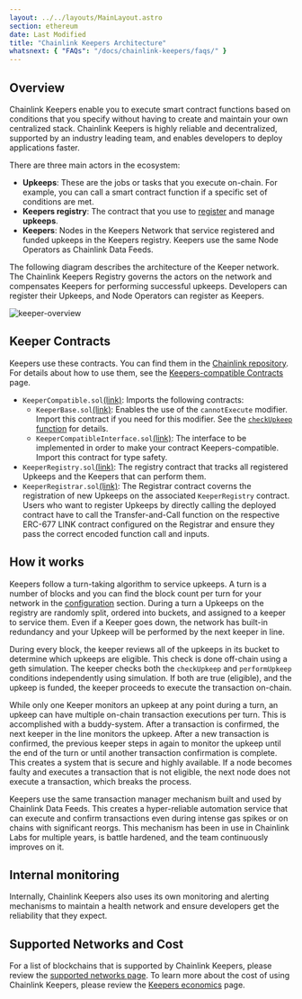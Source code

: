```yaml
---
layout: ../../layouts/MainLayout.astro
section: ethereum
date: Last Modified
title: "Chainlink Keepers Architecture"
whatsnext: { "FAQs": "/docs/chainlink-keepers/faqs/" }
---
```


## Overview

Chainlink Keepers enable you to execute smart contract functions based on conditions that you specify without having to create and maintain your own centralized stack. Chainlink Keepers is highly reliable and decentralized, supported by an industry leading team, and enables developers to deploy applications faster.

There are three main actors in the ecosystem:

- **Upkeeps**: These are the jobs or tasks that you execute on-chain. For example, you can call a smart contract function if a specific set of conditions are met.
- **Keepers registry**: The contract that you use to [register](../register-upkeep/) and manage **upkeeps**.
- **Keepers**: Nodes in the Keepers Network that service registered and funded upkeeps in the Keepers registry. Keepers use the same Node Operators as Chainlink Data Feeds.

The following diagram describes the architecture of the Keeper network. The Chainlink Keepers Registry governs the actors on the network and compensates Keepers for performing successful upkeeps. Developers can register their Upkeeps, and Node Operators can register as Keepers.

![keeper-overview](/images/contract-devs/keeper/keeper-overview.png)

## Keeper Contracts

Keepers use these contracts. You can find them in the [Chainlink repository](https://github.com/smartcontractkit/chainlink/tree/develop/contracts/src/v0.8). For details about how to use them, see the [Keepers-compatible Contracts](../compatible-contracts/) page.

- `KeeperCompatible.sol`[(link)](https://github.com/smartcontractkit/chainlink/blob/develop/contracts/src/v0.8/KeeperCompatible.sol): Imports the following contracts:
  - `KeeperBase.sol`[(link)](https://github.com/smartcontractkit/chainlink/blob/develop/contracts/src/v0.8/KeeperBase.sol): Enables the use of the `cannotExecute` modifier. Import this contract if you need for this modifier. See the [`checkUpkeep` function](/docs/chainlink-keepers/compatible-contracts#checkupkeep-function) for details.
  - `KeeperCompatibleInterface.sol`[(link)](https://github.com/smartcontractkit/chainlink/blob/develop/contracts/src/v0.8/interfaces/KeeperCompatibleInterface.sol): The interface to be implemented in order to make your contract Keepers-compatible. Import this contract for type safety.
- `KeeperRegistry.sol`[(link)](https://github.com/smartcontractkit/chainlink/blob/develop/contracts/src/v0.8/KeeperRegistry.sol): The registry contract that tracks all registered Upkeeps and the Keepers that can perform them.
- `KeeperRegistrar.sol`[(link)](https://github.com/smartcontractkit/chainlink/blob/develop/contracts/src/v0.8/KeeperRegistrar.sol): The Registrar contract coverns the registration of new Upkeeps on the associated `KeeperRegistry` contract. Users who want to register Upkeeps by directly calling the deployed contract have to call the Transfer-and-Call function on the respective ERC-677 LINK contract configured on the Registrar and ensure they pass the correct encoded function call and inputs.

## How it works

Keepers follow a turn-taking algorithm to service upkeeps. A turn is a number of blocks and you can find the block count per turn for your network in the [configuration](../supported-networks/#configurations) section. During a turn a Upkeeps on the registry are randomly split, ordered into buckets, and assigned to a keeper to service them. Even if a Keeper goes down, the network has built-in redundancy and your Upkeep will be performed by the next keeper in line.

During every block, the keeper reviews all of the upkeeps in its bucket to determine which upkeeps are eligible. This check is done off-chain using a geth simulation. The keeper checks both the `checkUpkeep` and `performUpkeep` conditions independently using simulation. If both are true (eligible), and the upkeep is funded, the keeper proceeds to execute the transaction on-chain.

While only one Keeper monitors an upkeep at any point during a turn, an upkeep can have multiple on-chain transaction executions per turn. This is accomplished with a buddy-system. After a transaction is confirmed, the next keeper in the line monitors the upkeep. After a new transaction is confirmed, the previous keeper steps in again to monitor the upkeep until the end of the turn or until another transaction confirmation is complete. This creates a system that is secure and highly available. If a node becomes faulty and executes a transaction that is not eligible, the next node does not execute a transaction, which breaks the process.

Keepers use the same transaction manager mechanism built and used by Chainlink Data Feeds. This creates a hyper-reliable automation service that can execute and confirm transactions even during intense gas spikes or on chains with significant reorgs. This mechanism has been in use in Chainlink Labs for multiple years, is battle hardened, and the team continuously improves on it.

## Internal monitoring

Internally, Chainlink Keepers also uses its own monitoring and alerting mechanisms to maintain a health network and ensure developers get the reliability that they expect.

## Supported Networks and Cost

For a list of blockchains that is supported by Chainlink Keepers, please review the [supported networks page](./supported-networks). To learn more about the cost of using Chainlink Keepers, please review the [Keepers economics](./keeper-economics) page.
